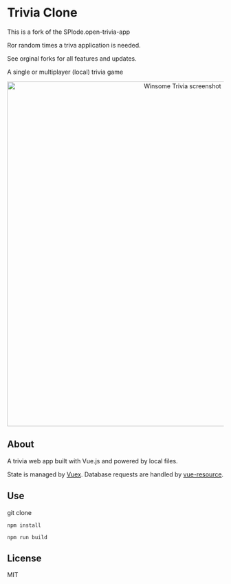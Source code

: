 # Trivia Clone

This is a fork  of the SPlode.open-trivia-app

Ror random times a triva application is needed.

See orginal forks for all features and updates.

A single or multiplayer (local) trivia game

<div align="center">
  <img alt="Winsome Trivia screenshot" src=".github/winsome.png" width="800px">
</div>

## About
A trivia web app built with Vue.js and powered by local files.

State is managed by [Vuex](https://github.com/vuejs/vuex). Database requests are handled by [vue-resource](https://github.com/pagekit/vue-resource).

## Use

git clone

```npm install```

```npm run build```

## License
MIT
